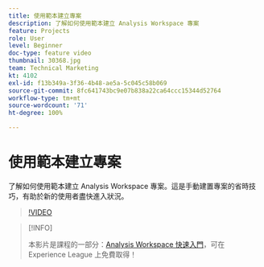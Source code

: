 ```yaml
---
title: 使用範本建立專案
description: 了解如何使用範本建立 Analysis Workspace 專案
feature: Projects
role: User
level: Beginner
doc-type: feature video
thumbnail: 30368.jpg
team: Technical Marketing
kt: 4102
exl-id: f13b349a-3f36-4b48-ae5a-5c045c58b069
source-git-commit: 8fc641743bc9e07b838a22ca64ccc15344d52764
workflow-type: tm+mt
source-wordcount: '71'
ht-degree: 100%

---
```


# 使用範本建立專案

了解如何使用範本建立 Analysis Workspace 專案。這是手動建置專案的省時技巧，有助於新的使用者盡快進入狀況。

>[!VIDEO](https://video.tv.adobe.com/v/30368/?quality=12&learn=on)

>[!INFO]
>
> 本影片是課程的一部分：[Analysis Workspace 快速入門](https://experienceleague.adobe.com/?recommended=Analytics-U-1-2020.1.workspace)，可在 Experience League 上免費取得！